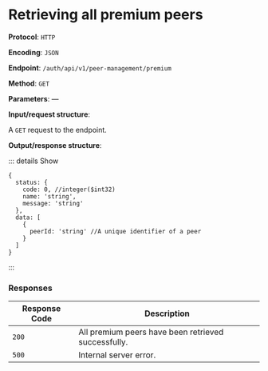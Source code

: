 # Retrieving all premium peers

**Protocol**: `HTTP`

**Encoding**: `JSON`

**Endpoint**: `/auth/api/v1/peer-management/premium`

**Method**: `GET`

**Parameters**: —

**Input/request structure**:

A `GET` request to the endpoint.

**Output/response structure**:

::: details Show

```json5
{
  status: {
    code: 0, //integer($int32)
    name: 'string',
    message: 'string'
  },
  data: [
    {
      peerId: 'string' //A unique identifier of a peer
    }
  ]
}
```

:::

### Responses

| Response Code | Description |
| --- | --- |
| `200` | All premium peers have been retrieved successfully. |
| `500` | Internal server error. |
